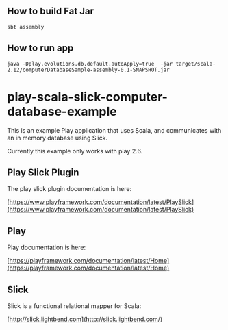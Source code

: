 ## How to build Fat Jar
```sbt assembly```

## How to run app
```java -Dplay.evolutions.db.default.autoApply=true  -jar target/scala-2.12/computerDatabaseSample-assembly-0.1-SNAPSHOT.jar```


# play-scala-slick-computer-database-example

This is an example Play application that uses Scala, and communicates with an in memory database using Slick.

Currently this example only works with play 2.6.

## Play Slick Plugin
The play slick plugin documentation is here:

[https://www.playframework.com/documentation/latest/PlaySlick](https://www.playframework.com/documentation/latest/PlaySlick)

## Play

Play documentation is here:

[https://playframework.com/documentation/latest/Home](https://playframework.com/documentation/latest/Home)

## Slick

Slick is a functional relational mapper for Scala:

[http://slick.lightbend.com](http://slick.lightbend.com/)

